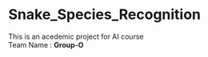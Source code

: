 # Snake_Species_Recognition
This is an acedemic project for AI course <br/>
Team Name : <b> Group-O </b>
